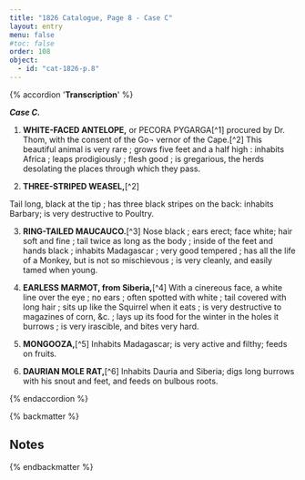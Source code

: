 ```yaml
---
title: "1826 Catalogue, Page 8 - Case C"
layout: entry
menu: false
#toc: false
order: 108
object:
  - id: "cat-1826-p.8"
---
```

{% accordion '**Transcription**' %}

***Case C.***

1. **WHITE-FACED ANTELOPE,** or PECORA PYGARGA[^1]
procured by Dr. Thom, with the consent of the Go¬
vernor of the Cape.[^2]
This beautiful animal is very rare ; grows five feet and a half
high : inhabits Africa ; leaps prodigiously ; flesh good ;
is gregarious, the herds desolating the places through
which they pass.

2. **THREE-STRIPED WEASEL,**[^2]

Tail long, black at the tip ; has three black stripes on the
back: inhabits Barbary; is very destructive to Poultry.

3. **RING-TAILED MAUCAUCO.**[^3]
Nose black ; ears erect; face white; hair soft and fine ;
tail twice as long as the body ; inside of the feet and
hands black ; inhabits Madagascar ; very good tempered ;
has all the life of a Monkey, but is not so mischievous ;
is very cleanly, and easily tamed when young.

4. **EARLESS MARMOT, from Siberia,**[^4]
With a cinereous face, a white line over the eye ; no ears ;
often spotted with white ; tail covered with long hair ;
sits up like the Squirrel when it eats ; is very destructive
to magazines of corn, &c. ; lays up its food for the winter
in the holes it burrows ; is very irascible, and bites very
hard.

5. **MONGOOZA,**[^5]
Inhabits Madagascar; is very active and filthy; feeds on
fruits.

5. **DAURIAN MOLE RAT,**[^6]
Inhabits Dauria and Siberia; digs long burrows with his
snout and feet, and feeds on bulbous roots.

{% endaccordion %}

{% backmatter %}

## Notes
[^26]: 
[^27]: 
[^28]: 
[^29]: 
[^30]: 
[^31]:
{% endbackmatter %}



